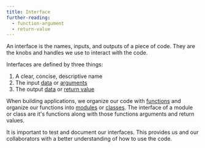 ```yaml
---
title: Interface
further-reading:
  - function-argument
  - return-value
---
```

An interface is the names, inputs, and outputs of a piece of code. They are the
knobs and handles we use to interact with the code.

Interfaces are defined by three things:

1. A clear, concise, descriptive name
2. The input [data](/data) or [arguments](/function-argument)
3. The output [data](/data) or [return value](/return-value)

When building applications, we organize our code with [functions](/function) and
organize our functions into [modules](/module) or [classes](/class). The
interface of a module or class are it's functions along with those functions
arguments and return values.

It is important to test and document our interfaces. This provides us and our
collaborators with a better understanding of how to use the code.
